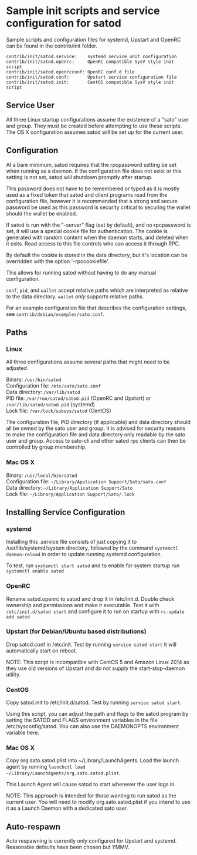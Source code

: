 Sample init scripts and service configuration for satod
==========================================================

Sample scripts and configuration files for systemd, Upstart and OpenRC
can be found in the contrib/init folder.

    contrib/init/satod.service:    systemd service unit configuration
    contrib/init/satod.openrc:     OpenRC compatible SysV style init script
    contrib/init/satod.openrcconf: OpenRC conf.d file
    contrib/init/satod.conf:       Upstart service configuration file
    contrib/init/satod.init:       CentOS compatible SysV style init script

Service User
---------------------------------

All three Linux startup configurations assume the existence of a "sato" user
and group.  They must be created before attempting to use these scripts.
The OS X configuration assumes satod will be set up for the current user.

Configuration
---------------------------------

At a bare minimum, satod requires that the rpcpassword setting be set
when running as a daemon.  If the configuration file does not exist or this
setting is not set, satod will shutdown promptly after startup.

This password does not have to be remembered or typed as it is mostly used
as a fixed token that satod and client programs read from the configuration
file, however it is recommended that a strong and secure password be used
as this password is security critical to securing the wallet should the
wallet be enabled.

If satod is run with the "-server" flag (set by default), and no rpcpassword is set,
it will use a special cookie file for authentication. The cookie is generated with random
content when the daemon starts, and deleted when it exits. Read access to this file
controls who can access it through RPC.

By default the cookie is stored in the data directory, but it's location can be overridden
with the option '-rpccookiefile'.

This allows for running satod without having to do any manual configuration.

`conf`, `pid`, and `wallet` accept relative paths which are interpreted as
relative to the data directory. `wallet` *only* supports relative paths.

For an example configuration file that describes the configuration settings,
see `contrib/debian/examples/sato.conf`.

Paths
---------------------------------

### Linux

All three configurations assume several paths that might need to be adjusted.

Binary:              `/usr/bin/satod`  
Configuration file:  `/etc/sato/sato.conf`  
Data directory:      `/var/lib/satod`  
PID file:            `/var/run/satod/satod.pid` (OpenRC and Upstart) or `/var/lib/satod/satod.pid` (systemd)  
Lock file:           `/var/lock/subsys/satod` (CentOS)  

The configuration file, PID directory (if applicable) and data directory
should all be owned by the sato user and group.  It is advised for security
reasons to make the configuration file and data directory only readable by the
sato user and group.  Access to sato-cli and other satod rpc clients
can then be controlled by group membership.

### Mac OS X

Binary:              `/usr/local/bin/satod`  
Configuration file:  `~/Library/Application Support/Sato/sato.conf`  
Data directory:      `~/Library/Application Support/Sato`  
Lock file:           `~/Library/Application Support/Sato/.lock`  

Installing Service Configuration
-----------------------------------

### systemd

Installing this .service file consists of just copying it to
/usr/lib/systemd/system directory, followed by the command
`systemctl daemon-reload` in order to update running systemd configuration.

To test, run `systemctl start satod` and to enable for system startup run
`systemctl enable satod`

### OpenRC

Rename satod.openrc to satod and drop it in /etc/init.d.  Double
check ownership and permissions and make it executable.  Test it with
`/etc/init.d/satod start` and configure it to run on startup with
`rc-update add satod`

### Upstart (for Debian/Ubuntu based distributions)

Drop satod.conf in /etc/init.  Test by running `service satod start`
it will automatically start on reboot.

NOTE: This script is incompatible with CentOS 5 and Amazon Linux 2014 as they
use old versions of Upstart and do not supply the start-stop-daemon utility.

### CentOS

Copy satod.init to /etc/init.d/satod. Test by running `service satod start`.

Using this script, you can adjust the path and flags to the satod program by
setting the SATOD and FLAGS environment variables in the file
/etc/sysconfig/satod. You can also use the DAEMONOPTS environment variable here.

### Mac OS X

Copy org.sato.satod.plist into ~/Library/LaunchAgents. Load the launch agent by
running `launchctl load ~/Library/LaunchAgents/org.sato.satod.plist`.

This Launch Agent will cause satod to start whenever the user logs in.

NOTE: This approach is intended for those wanting to run satod as the current user.
You will need to modify org.sato.satod.plist if you intend to use it as a
Launch Daemon with a dedicated sato user.

Auto-respawn
-----------------------------------

Auto respawning is currently only configured for Upstart and systemd.
Reasonable defaults have been chosen but YMMV.
